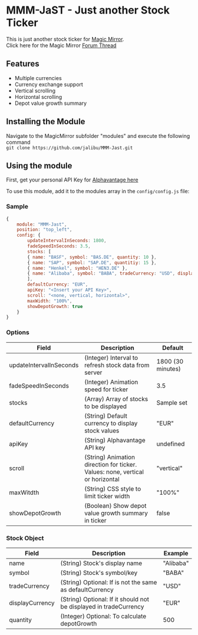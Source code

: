 # MMM-JaST - **J**ust **a**nother **S**tock **T**icker
This is just another stock ticker for [Magic Mirror](https://magicmirror.builders/).  
Click here for the Magic Mirror [Forum Thread](https://forum.magicmirror.builders/topic/12507/mmm-jast-just-another-stock-ticker)


## Features
- Multiple currencies
- Currency exchange support
- Vertical scrolling
- Horizontal scrolling
- Depot value growth summary

## Installing the Module
Navigate to the MagicMirror subfolder "modules" and execute the following command  
`git clone https://github.com/jalibu/MMM-Jast.git`

## Using the module
First, get your personal API Key for [Alphavantage here](https://www.alphavantage.co/support/#api-key)

To use this module, add it to the modules array in the `config/config.js` file:

### Sample
```javascript
{
	module: "MMM-Jast",
	position: "top_left",
	config: {
		updateIntervalInSeconds: 1800,
		fadeSpeedInSeconds: 3.5,
		stocks: [
		{ name: "BASF", symbol: "BAS.DE", quantity: 10 },
		{ name: "SAP", symbol: "SAP.DE", quantitiy: 15 },
		{ name: "Henkel", symbol: "HEN3.DE" },
		{ name: "Alibaba", symbol: "BABA", tradeCurrency: "USD", displayCurrency: "EUR" },
		],
		defaultCurrency: "EUR",
		apiKey: "<Insert your API Key>",
		scroll: "<none, vertical, horizontal>",
		maxWidth: "100%",
		showDepotGrowth: true
	}
}
```
### Options
| Field    					| Description 																	| Default 				|
| -------- 					| -------- 																		| -------- 				|
| updateIntervalInSeconds   | (Integer) Interval to refresh stock data from server   						| 1800 (30 minutes)   	|
| fadeSpeedInSeconds		| (Integer) Animation speed for ticker											| 3.5   				|
| stocks					| (Array<Stock>) Array of stocks to be displayed								| Sample set			|
| defaultCurrency			| (String) Default currency to display stock values								| "EUR"   				|
| apiKey					| (String) Alphavantage API key													| undefined				|
| scroll					| (String) Animation direction for ticker. Values: none, vertical or horizontal	| "vertical"  			|
| maxWitdth					| (String) CSS style to limit ticker width										| "100%"   				|
| showDepotGrowth			| (Boolean) Show depot value growth summary in ticker							| false   				|

### Stock Object
| Field    			| Description 														| Example 	|
| -------- 			| -------- 															| -------- 	|
| name   			| (String) Stock's display name   									| "Alibaba"	|
| symbol   			| (String) Stock's symbol/key   									| "BABA"   	|
| tradeCurrency   	| (String) Optional: If is not the same as defaultCurrency 			| "USD"   	|
| displayCurrency   | (String) Optional: If it should not be displayed in tradeCurrency	| "EUR"   	|
| quantity   		| (Integer) Optional: To calculate depotGrowth   					| 500   	|
